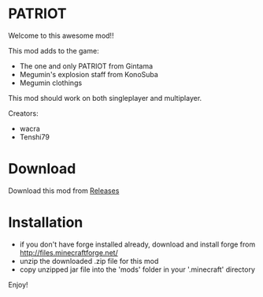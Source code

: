 # PATRIOT

Welcome to this awesome mod!!

This mod adds to the game:
- The one and only PATRIOT from Gintama
- Megumin's explosion staff from KonoSuba
- Megumin clothings

This mod should work on both singleplayer and multiplayer.

Creators:
- wacra
- Tenshi79

# Download
Download this mod from [Releases](https://github.com/diemjo/releases)

# Installation
- if you don't have forge installed already, download and install forge from http://files.minecraftforge.net/
- unzip the downloaded .zip file for this mod
- copy unzipped jar file into the 'mods' folder in your '.minecraft' directory

Enjoy!